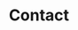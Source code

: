 ---
title: Contact
page_title: Get in touch with our team.
form_content_data:
  name: 
    title: Full Name
    error_message: Full Name field is required
  email: 
    title: Email
    required_error_message: Email field is required
    pattern_error_message: Invalid email format
  about: 
    title: Subject
    error_message: Subject field is required
  message: 
    title: Message
    max_characters: Max. 500 characters
    required_error_message: Message field is required
    pattern_error_message: Maximum number of characters is 500
    random_error_message: Field to be completed
  send_message_button:
    sending_label: Sending
    label: Send
  final_menssage:
    success_message: The email was sent successfully!
    failed_message: Error sending the email!
  modal:
    email_confirmation: Email Confirmation
    question: Are you sure you want to send the email?
    send: Send
    cancel: Cancel
  nav_confirm_question: Are you sure you want to leave the form without sending the email?
---